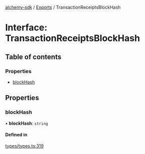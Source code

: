 [alchemy-sdk](../README.md) / [Exports](../modules.md) / TransactionReceiptsBlockHash

# Interface: TransactionReceiptsBlockHash

## Table of contents

### Properties

- [blockHash](TransactionReceiptsBlockHash.md#blockhash)

## Properties

### blockHash

• **blockHash**: `string`

#### Defined in

[types/types.ts:319](https://github.com/alchemyplatform/alchemy-sdk-js/blob/31c6d92/src/types/types.ts#L319)
